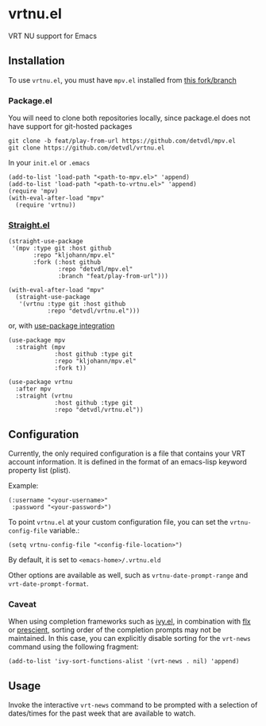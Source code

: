 # vrtnu.el
VRT NU support for Emacs

## Installation

To use `vrtnu.el`, you must have `mpv.el` installed from [this fork/branch](https://github.com/detvdl/mpv.el/tree/feat/play-from-url)

### Package.el

You will need to clone both repositories locally, since package.el does not have support for git-hosted packages

```shell
git clone -b feat/play-from-url https://github.com/detvdl/mpv.el
git clone https://github.com/detvdl/vrtnu.el
```

In your `init.el` or `.emacs`

```emacs-lisp
(add-to-list 'load-path "<path-to-mpv.el>" 'append)
(add-to-list 'load-path "<path-to-vrtnu.el>" 'append)
(require 'mpv)
(with-eval-after-load "mpv"
  (require 'vrtnu))
```

### [Straight.el](https://github.com/raxod502/straight.el)

```emacs-lisp
(straight-use-package
 '(mpv :type git :host github
       :repo "kljohann/mpv.el"
       :fork (:host github
              :repo "detvdl/mpv.el"
              :branch "feat/play-from-url")))

(with-eval-after-load "mpv"
  (straight-use-package
   '(vrtnu :type git :host github
           :repo "detvdl/vrtnu.el")))
```

or, with [use-package integration](https://github.com/raxod502/straight.el#integration-with-use-package-1)

```emacs-lisp
(use-package mpv
  :straight (mpv
             :host github :type git
             :repo "kljohann/mpv.el"
             :fork t))

(use-package vrtnu
  :after mpv
  :straight (vrtnu
             :host github :type git
             :repo "detvdl/vrtnu.el"))
```

## Configuration

Currently, the only required configuration is a file that contains your VRT account information.
It is defined in the format of an emacs-lisp keyword property list (plist).

Example:

```emacs-lisp
(:username "<your-username>"
 :password "<your-password>")
```

To point `vrtnu.el` at your custom configuration file, you can set the `vrtnu-config-file` variable.:

```emacs-lisp
(setq vrtnu-config-file "<config-file-location>")
```

By default, it is set to `<emacs-home>/.vrtnu.eld`

Other options are available as well, such as `vrtnu-date-prompt-range` and `vrt-date-prompt-format`.

### Caveat

When using completion frameworks such as [ivy.el](https://github.com/abo-abo/swiper), in combination with [flx](https://github.com/lewang/flx) or [prescient](https://github.com/raxod502/prescient.el), sorting order of the completion prompts may not be maintained.
In this case, you can explicitly disable sorting for the `vrt-news` command using the following fragment:

```emacs-lisp
(add-to-list 'ivy-sort-functions-alist '(vrt-news . nil) 'append)
```

## Usage

Invoke the interactive `vrt-news` command to be prompted with a selection of dates/times for the past week that are available to watch.
